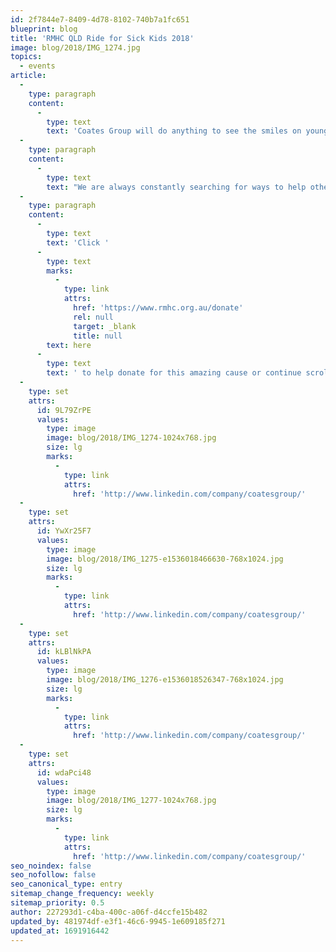 ```yaml
---
id: 2f7844e7-8409-4d78-8102-740b7a1fc651
blueprint: blog
title: 'RMHC QLD Ride for Sick Kids 2018'
image: blog/2018/IMG_1274.jpg
topics:
  - events
article:
  -
    type: paragraph
    content:
      -
        type: text
        text: 'Coates Group will do anything to see the smiles on young faces! Last week, our very own General Manager for Australia, Lachlan Gow and Head of People and Culture, Paul Rousell, participated in the annual Ronald McDonald House Charity Queensland Ride for Sick Kids. We are super proud of our Coates Crew, who completed a staggering 570km across Queensland in just 5 days!'
  -
    type: paragraph
    content:
      -
        type: text
        text: "We are always constantly searching for ways to help others and we absolutely love Ronald McDonald House Charity's initiative to improve the health and well-being of young children. We want to send them a huge thank you for giving us the opportunity to participate in this awesome event. We'll be at the finish line again next year, with sore legs but nevertheless wide smiles!"
  -
    type: paragraph
    content:
      -
        type: text
        text: 'Click '
      -
        type: text
        marks:
          -
            type: link
            attrs:
              href: 'https://www.rmhc.org.au/donate'
              rel: null
              target: _blank
              title: null
        text: here
      -
        type: text
        text: ' to help donate for this amazing cause or continue scrolling to see photos from the event!'
  -
    type: set
    attrs:
      id: 9L79ZrPE
      values:
        type: image
        image: blog/2018/IMG_1274-1024x768.jpg
        size: lg
        marks:
          -
            type: link
            attrs:
              href: 'http://www.linkedin.com/company/coatesgroup/'
  -
    type: set
    attrs:
      id: YwXr25F7
      values:
        type: image
        image: blog/2018/IMG_1275-e1536018466630-768x1024.jpg
        size: lg
        marks:
          -
            type: link
            attrs:
              href: 'http://www.linkedin.com/company/coatesgroup/'
  -
    type: set
    attrs:
      id: kLBlNkPA
      values:
        type: image
        image: blog/2018/IMG_1276-e1536018526347-768x1024.jpg
        size: lg
        marks:
          -
            type: link
            attrs:
              href: 'http://www.linkedin.com/company/coatesgroup/'
  -
    type: set
    attrs:
      id: wdaPci48
      values:
        type: image
        image: blog/2018/IMG_1277-1024x768.jpg
        size: lg
        marks:
          -
            type: link
            attrs:
              href: 'http://www.linkedin.com/company/coatesgroup/'
seo_noindex: false
seo_nofollow: false
seo_canonical_type: entry
sitemap_change_frequency: weekly
sitemap_priority: 0.5
author: 227293d1-c4ba-400c-a06f-d4ccfe15b482
updated_by: 481974df-e3f1-46c6-9945-1e609185f271
updated_at: 1691916442
---
```

